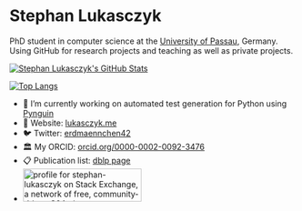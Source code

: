 # Stephan Lukasczyk

PhD student in computer science at the [University of Passau](https://www.uni-passau.de), Germany.
Using GitHub for research projects and teaching as well as private projects.

[![Stephan Lukasczyk's GitHub Stats](https://github-readme-stats.vercel.app/api?username=stephanlukasczyk&show_icons=true)](https://github.com/anuraghazra/github-readme-stats)

[![Top Langs](https://github-readme-stats.vercel.app/api/top-langs/?username=stephanlukasczyk&layout=compact&count_private=true)](https://github.com/anuraghazra/github-readme-stats)

- 🔭 I’m currently working on automated test generation for Python using [Pynguin](https://github.com/se2p/pynguin)
- 💬 Website: [lukasczyk.me](https://www.lukasczyk.me)
- 🐦 Twitter: [erdmaennchen42](http://twitter.com/erdmaennchen42)
- 🏛 My ORCID: [orcid.org/0000-0002-0092-3476](https://orcid.org/0000-0002-0092-3476)
- 📋 Publication list: [dblp page](https://dblp.uni-trier.de/pid/256/6133.html)
- <a href="https://stackexchange.com/users/1489512"><img src="https://stackexchange.com/users/flair/1489512.png" width="208" height="58" alt="profile for stephan-lukasczyk on Stack Exchange, a network of free, community-driven Q&amp;A sites" title="profile for stephan-lukasczyk on Stack Exchange, a network of free, community-driven Q&amp;A sites"></a>
<!--
- 🌱 I’m currently learning ...
- 👯 I’m looking to collaborate on ...
- 🤔 I’m looking for help with ...
- 💬 Ask me about ...
- 📫 How to reach me: ...
- 😄 Pronouns: ...
- ⚡ Fun fact: ...
-->

